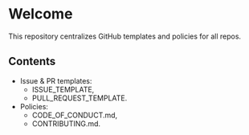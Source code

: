 # Welcome

This repository centralizes GitHub templates and policies for all repos.

## Contents

* Issue & PR templates:
  * ISSUE_TEMPLATE,
  * PULL_REQUEST_TEMPLATE.
* Policies:
  * CODE_OF_CONDUCT.md,
  * CONTRIBUTING.md.
